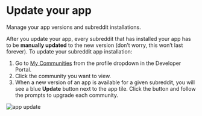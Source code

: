 # Update your app

Manage your app versions and subreddit installations.

After you update your app, every subreddit that has installed your app has to be **manually updated** to the new version (don’t worry, this won’t last forever). To update your subreddit app installation:

1. Go to [My Communities](https://developers.reddit.com/my/communities) from the profile dropdown in the Developer Portal.
2. Click the community you want to view.
3. When a new version of an app is available for a given subreddit, you will see a blue **Update** button next to the app tile. Click the button and follow the prompts to upgrade each community.

![app update](../assets/app-update.png)
